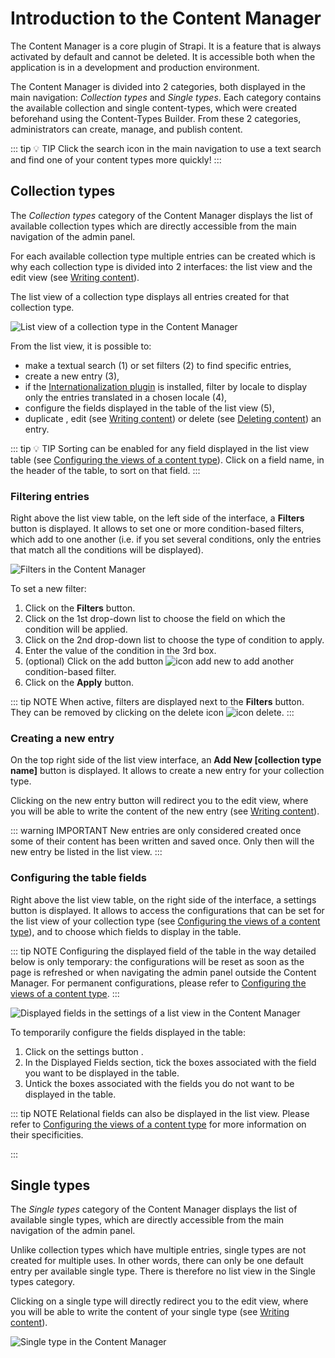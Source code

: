 # Introduction to the Content Manager

The Content Manager is a core plugin of Strapi. It is a feature that is always activated by default and cannot be deleted. It is accessible both when the application is in a development and production environment.

The Content Manager is divided into 2 categories, both displayed in the main navigation: _Collection types_ and _Single types_. Each category contains the available collection and single content-types, which were created beforehand using the Content-Types Builder. From these 2 categories, administrators can create, manage, and publish content.

::: tip 💡 TIP
Click the search icon <Fa-Search /> in the main navigation to use a text search and find one of your content types more quickly!
:::

## Collection types

The _Collection types_ category of the Content Manager displays the list of available collection types which are directly accessible from the main navigation of the admin panel.

For each available collection type multiple entries can be created which is why each collection type is divided into 2 interfaces: the list view and the edit view (see [Writing content](writing-content.md)).

The list view of a collection type displays all entries created for that collection type.

![List view of a collection type in the Content Manager](../assets/content-manager/content-manager_list-view.png)

From the list view, it is possible to:

- make a textual search (1) or set filters (2) to find specific entries,
- create a new entry (3),
- if the [Internationalization plugin](/user-docs/latest/plugins/strapi-plugins.md#internationalization-plugin) is installed, filter by locale to display only the entries translated in a chosen locale (4),
- configure the fields displayed in the table of the list view (5),
- duplicate <Fa-Copy />, edit <Fa-PencilAlt /> (see [Writing content](../content-manager/writing-content.md)) or delete <Fa-TrashAlt /> (see [Deleting content](../content-manager/saving-and-publishing-content.md#deleting-content)) an entry.

::: tip 💡 TIP
Sorting can be enabled for any field displayed in the list view table (see [Configuring the views of a content type](../content-manager/configuring-view-of-content-type.md)). Click on a field name, in the header of the table, to sort on that field.
:::

### Filtering entries

Right above the list view table, on the left side of the interface, a **Filters** button is displayed. It allows to set one or more condition-based filters, which add to one another (i.e. if you set several conditions, only the entries that match all the conditions will be displayed).

![Filters in the Content Manager](../assets/content-manager/content-manager_filters.png)

To set a new filter:

1. Click on the **Filters** button.
2. Click on the 1st drop-down list to choose the field on which the condition will be applied.
3. Click on the 2nd drop-down list to choose the type of condition to apply.
4. Enter the value of the condition in the 3rd box.
5. (optional) Click on the add button ![icon add new](../assets/content-manager/icon_add2.png) to add another condition-based filter.
6. Click on the **Apply** button.

::: tip NOTE
When active, filters are displayed next to the **Filters** button. They can be removed by clicking on the delete icon ![icon delete](../assets/content-manager/icon_delete2.png).
:::

### Creating a new entry

On the top right side of the list view interface, an **Add New [collection type name]** button is displayed. It allows to create a new entry for your collection type.

Clicking on the new entry button will redirect you to the edit view, where you will be able to write the content of the new entry (see [Writing content](writing-content.md)).

::: warning IMPORTANT
New entries are only considered created once some of their content has been written and saved once. Only then will the new entry be listed in the list view.
:::

### Configuring the table fields

Right above the list view table, on the right side of the interface, a settings button <Fa-Cog /> is displayed. It allows to access the configurations that can be set for the list view of your collection type (see [Configuring the views of a content type](../content-manager/configuring-view-of-content-type.md)), and to choose which fields to display in the table.

::: tip NOTE
Configuring the displayed field of the table in the way detailed below is only temporary: the configurations will be reset as soon as the page is refreshed or when navigating the admin panel outside the Content Manager. For permanent configurations, please refer to [Configuring the views of a content type](../content-manager/configuring-view-of-content-type.md).
:::

![Displayed fields in the settings of a list view in the Content Manager](../assets/content-manager/content-manager_displayed-fields.png)

To temporarily configure the fields displayed in the table:

1. Click on the settings button <Fa-Cog />.
2. In the Displayed Fields section, tick the boxes associated with the field you want to be displayed in the table.
3. Untick the boxes associated with the fields you do not want to be displayed in the table.

::: tip NOTE
Relational fields can also be displayed in the list view. Please refer to [Configuring the views of a content type](../content-manager/configuring-view-of-content-type.md) for more information on their specificities.

:::

## Single types

The _Single types_ category of the Content Manager displays the list of available single types, which are directly accessible from the main navigation of the admin panel.

Unlike collection types which have multiple entries, single types are not created for multiple uses. In other words, there can only be one default entry per available single type. There is therefore no list view in the Single types category.

Clicking on a single type will directly redirect you to the edit view, where you will be able to write the content of your single type (see [Writing content](writing-content.md)).

![Single type in the Content Manager](../assets/content-manager/content-manager_single-type.png)
